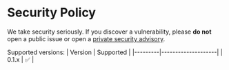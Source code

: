 # Security Policy

We take security seriously.  If you discover a vulnerability, please **do not**
open a public issue or open a
[private security advisory](https://github.com/moolekkari/validatexml-go/security/advisories/new).

Supported versions:
| Version | Supported          |
|---------|--------------------|
| 0.1.x   | :white_check_mark: |
